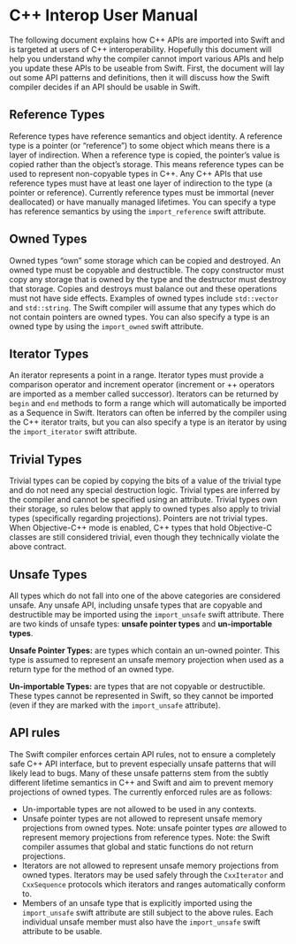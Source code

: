 # C++ Interop User Manual

The following document explains how C++ APIs are imported into Swift and is targeted at users of C++ interoperability. Hopefully this document will help you understand why the compiler cannot import various APIs and help you update these APIs to be useable from Swift. First, the document will lay out some API patterns and definitions, then it will discuss how the Swift compiler decides if an API should be usable in Swift. 

## Reference Types

Reference types have reference semantics and object identity. A reference type is a pointer (or “reference”) to some object which means there is a layer of indirection. When a reference type is copied, the pointer’s value is copied rather than the object’s storage. This means reference types can be used to represent non-copyable types in C++. Any C++ APIs that use reference types must have at least one layer of indirection to the type (a pointer or reference). Currently reference types must be immortal (never deallocated) or have manually managed lifetimes. You can specify a type has reference semantics by using the `import_reference` swift attribute.

## Owned Types

Owned types “own” some storage which can be copied and destroyed. An owned type must be copyable and destructible. The copy constructor must copy any storage that is owned by the type and the destructor must destroy that storage. Copies and destroys must balance out and these operations must not have side effects. Examples of owned types include `std::vector` and `std::string`. The Swift compiler will assume that any types which do not contain pointers are owned types. You can also specify a type is an owned type by using the `import_owned` swift attribute.

## Iterator Types

An iterator represents a point in a range. Iterator types must provide a comparison operator and increment operator (increment or ++ operators are imported as a member called successor). Iterators can be returned by `begin` and `end` methods to form a range which will automatically be imported as a Sequence in Swift. Iterators can often be inferred by the compiler using the C++ iterator traits, but you can also specify a type is an iterator by using the `import_iterator` swift attribute.

## Trivial Types

Trivial types can be copied by copying the bits of a value of the trivial type and do not need any special destruction logic. Trivial types are inferred by the compiler and cannot be specified using an attribute. Trivial types own their storage, so rules below that apply to owned types also apply to trivial types (specifically regarding projections). Pointers are not trivial types. When Objective-C++ mode is enabled, C++ types that hold Objective-C classes are still considered trivial, even though they technically violate the above contract.

## Unsafe Types

All types which do not fall into one of the above categories are considered unsafe. Any unsafe API, including unsafe types that are copyable and destructible may be imported using the `import_unsafe` swift attribute. There are two kinds of unsafe types: **unsafe pointer types** and **un-importable types**.

**Unsafe Pointer Types:** are types which contain an un-owned pointer. This type is assumed to represent an unsafe memory projection when used as a return type for the method of an owned type.

**Un-importable Types:** are types that are not copyable or destructible. These types cannot be represented in Swift, so they cannot be imported (even if they are marked with the `import_unsafe` attribute).

## API rules

The Swift compiler enforces certain API rules, not to ensure a completely safe C++ API interface, but to prevent especially unsafe patterns that will likely lead to bugs. Many of these unsafe patterns stem from the subtly different lifetime semantics in C++ and Swift and aim to prevent memory projections of owned types. The currently enforced rules are as follows:

* Un-importable types are not allowed to be used in any contexts.
* Unsafe pointer types are not allowed to represent unsafe memory projections from owned types. Note: unsafe pointer types *are* allowed to represent memory projections from reference types. Note: the Swift compiler assumes that global and static functions do not return projections.
* Iterators are not allowed to represent unsafe memory projections from owned types. Iterators may be used safely through the `CxxIterator` and `CxxSequence` protocols which iterators and ranges automatically conform to.
* Members of an unsafe type that is explicitly imported using the `import_unsafe` swift attribute are still subject to the above rules. Each individual unsafe member must also have the `import_unsafe` swift attribute to be usable.

